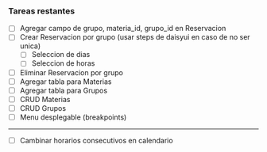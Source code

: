 ### Tareas restantes
- [ ] Agregar campo de grupo, materia_id, grupo_id en Reservacion
- [ ] Crear Reservacion por grupo (usar steps de daisyui en caso de no ser unica)
  - [ ] Seleccion de dias
  - [ ] Seleccion de horas
- [ ] Eliminar Reservacion por grupo
- [ ] Agregar tabla para Materias
- [ ] Agregar tabla para Grupos
- [ ] CRUD Materias
- [ ] CRUD Grupos
- [ ] Menu desplegable (breakpoints)
---
- [ ] Cambinar horarios consecutivos en calendario
